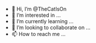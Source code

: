 - 👋 Hi, I’m @TheCatIsOn
- 👀 I’m interested in ...
- 🌱 I’m currently learning ...
- 💞️ I’m looking to collaborate on ...
- 📫 How to reach me ...

<!---
TheCatIsOn/TheCatIsOn is a ✨ special ✨ repository because its `README.md` (this file) appears on your GitHub profile.
You can click the Preview link to take a look at your changes.
--->

